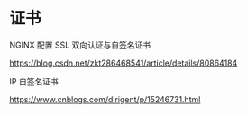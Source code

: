 # 证书

NGINX 配置 SSL 双向认证与自签名证书

<https://blog.csdn.net/zkt286468541/article/details/80864184>

IP 自签名证书

<https://www.cnblogs.com/dirigent/p/15246731.html>
